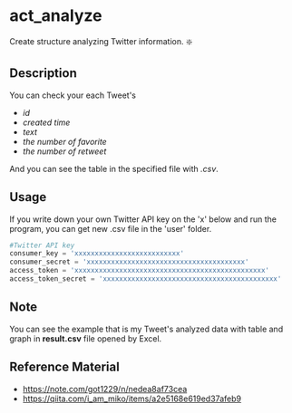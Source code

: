 act_analyze
==================
Create structure analyzing Twitter information. :sparkle:

## Description
You can check your each Tweet's
- *id*
- *created time*
- *text*
- *the number of favorite*
- *the number of retweet*

And you can see the table in the specified file with *.csv*.

## Usage
If you write down your own Twitter API key on the 'x' below and run the program, you can get new .csv file in the 'user' folder.
```python
#Twitter API key
consumer_key = 'xxxxxxxxxxxxxxxxxxxxxxxxxx'
consumer_secret = 'xxxxxxxxxxxxxxxxxxxxxxxxxxxxxxxxxxxxxxx'
access_token = 'xxxxxxxxxxxxxxxxxxxxxxxxxxxxxxxxxxxxxxxxxxxxxxx'
access_token_secret = 'xxxxxxxxxxxxxxxxxxxxxxxxxxxxxxxxxxxxxxxxxxx'
```

## Note
You can see the example that is my Tweet's analyzed data with table and graph in **result.csv** file opened by Excel.

## Reference Material
- https://note.com/got1229/n/nedea8af73cea
- https://qiita.com/i_am_miko/items/a2e5168e619ed37afeb9
